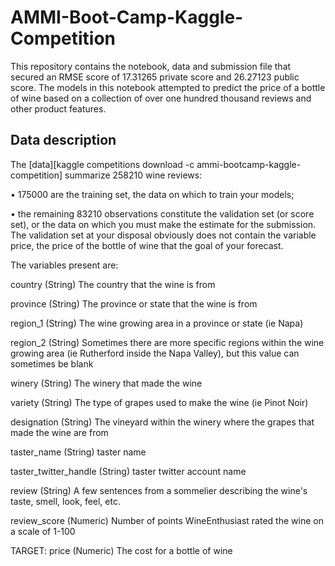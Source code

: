# AMMI-Boot-Camp-Kaggle-Competition
This repository contains the notebook, data and submission file that secured an RMSE score of 17.31265 private score and 26.27123 public score. The models in this notebook attempted to predict the price of a bottle of wine based on a collection of over one hundred thousand reviews and other product features. 

## Data description
The [data][kaggle competitions download -c ammi-bootcamp-kaggle-competition] summarize 258210 wine reviews:

• 175000 are the training set, the data on which to train your models;

• the remaining 83210 observations constitute the validation set (or score set), or the data on which you must make the estimate for the submission. The validation set at your disposal obviously does not contain the variable price, the price of the bottle of wine that the goal of your forecast.

The variables present are:

country (String) The country that the wine is from

province (String) The province or state that the wine is from

region_1 (String) The wine growing area in a province or state (ie Napa)

region_2 (String) Sometimes there are more specific regions within the wine growing area (ie Rutherford inside the Napa Valley), but this value can sometimes be blank

winery (String) The winery that made the wine

variety (String) The type of grapes used to make the wine (ie Pinot Noir)

designation (String) The vineyard within the winery where the grapes that made the wine are from

taster_name (String) taster name

taster_twitter_handle (String) taster twitter account name

review (String) A few sentences from a sommelier describing the wine's taste, smell, look, feel, etc.

review_score (Numeric) Number of points WineEnthusiast rated the wine on a scale of 1-100

TARGET: price (Numeric) The cost for a bottle of wine
